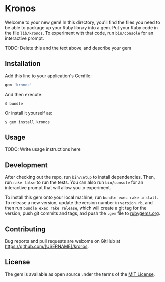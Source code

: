 # Kronos

Welcome to your new gem! In this directory, you'll find the files you need to be able to package up your Ruby library into a gem. Put your Ruby code in the file `lib/kronos`. To experiment with that code, run `bin/console` for an interactive prompt.

TODO: Delete this and the text above, and describe your gem

## Installation

Add this line to your application's Gemfile:

```ruby
gem 'kronos'
```

And then execute:

    $ bundle

Or install it yourself as:

    $ gem install kronos

## Usage

TODO: Write usage instructions here

## Development

After checking out the repo, run `bin/setup` to install dependencies. Then, run `rake false` to run the tests. You can also run `bin/console` for an interactive prompt that will allow you to experiment.

To install this gem onto your local machine, run `bundle exec rake install`. To release a new version, update the version number in `version.rb`, and then run `bundle exec rake release`, which will create a git tag for the version, push git commits and tags, and push the `.gem` file to [rubygems.org](https://rubygems.org).

## Contributing

Bug reports and pull requests are welcome on GitHub at https://github.com/[USERNAME]/kronos.


## License

The gem is available as open source under the terms of the [MIT License](http://opensource.org/licenses/MIT).

